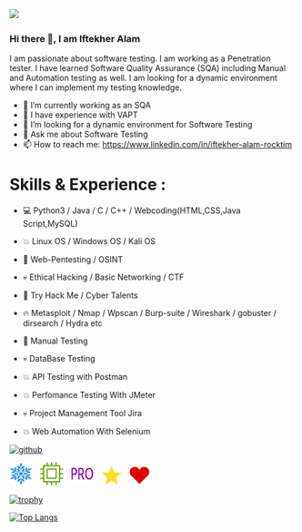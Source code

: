 ![](https://miro.medium.com/v2/resize:fit:1140/1*vK4FiTz2I9GAuCN1treptA.png)
### Hi there 👋, I am Iftekher Alam

I am passionate about software testing. I am working as a Penetration tester. I have learned  Software Quality Assurance (SQA) including Manual and Automation testing as well. I am looking for a dynamic environment where I can implement my testing knowledge.

- 🔭 I’m currently working as an SQA 
- 🌱 I have experience with VAPT
- 👯 I’m looking for a dynamic environment for Software Testing 
- 💬 Ask me about Software Testing 
- 📫 How to reach me: https://www.linkedin.com/in/iftekher-alam-rocktim

# Skills & Experience :
- 💻 Python3 / Java / C / C++ / Webcoding(HTML,CSS,Java Script,MySQL)

- 💥 Linux OS / Windows OS / Kali OS

- 💪 Web-Pentesting / OSINT

- 💀 Ethical Hacking / Basic Networking / CTF

- 👀 Try Hack Me / Cyber Talents

- 🔥 Metasploit / Nmap / Wpscan / Burp-suite / Wireshark / gobuster / dirsearch / Hydra etc
- 💪 Manual Testing
- 💀 DataBase Testing
- 💥 API Testing with Postman
- 💥 Perfomance Testing With JMeter
- 💀 Project Management Tool Jira
- 💥 Web Automation With Selenium




[<img src='https://cdn.jsdelivr.net/npm/simple-icons@3.0.1/icons/github.svg' alt='github' height='40'>](https://github.com/iftekher148)  

<a href='https://archiveprogram.github.com/'><img src='https://raw.githubusercontent.com/acervenky/animated-github-badges/master/assets/acbadge.gif' width='40' height='40'></a> <a href='https://docs.github.com/en/developers'><img src='https://raw.githubusercontent.com/acervenky/animated-github-badges/master/assets/devbadge.gif' width='40' height='40'></a> <a href='https://github.com/pricing'><img src='https://raw.githubusercontent.com/acervenky/animated-github-badges/master/assets/pro.gif' width='40' height='40'></a> <a href='https://stars.github.com/'><img src='https://raw.githubusercontent.com/acervenky/animated-github-badges/master/assets/starbadge.gif' width='35' height='35'></a> <a href='https://docs.github.com/en/github/supporting-the-open-source-community-with-github-sponsors'><img src='https://raw.githubusercontent.com/acervenky/animated-github-badges/master/assets/sponsorbadge.gif' width='35' height='35'></a> 

[![trophy](https://github-profile-trophy.vercel.app/?username=iftekher148)](https://github.com/ryo-ma/github-profile-trophy)

[![Top Langs](https://github-readme-stats.vercel.app/api/top-langs/?username=iftekher148)](https://github.com/anuraghazra/github-readme-stats)





